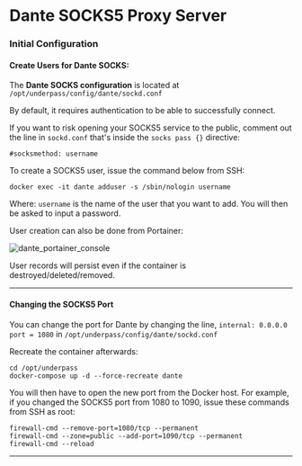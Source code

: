 # Dante SOCKS5 Proxy Server

### Initial Configuration

#### Create Users for Dante SOCKS:

The **Dante SOCKS configuration** is located at `/opt/underpass/config/dante/sockd.conf`

By default, it requires authentication to be able to successfully connect.

If you want to risk opening your SOCKS5 service to the public, comment out the line in `sockd.conf` that's inside the `socks pass {}` directive: 
```
#socksmethod: username
```

To create a SOCKS5 user, issue the command below from SSH:
```
docker exec -it dante adduser -s /sbin/nologin username
```
Where: `username` is the name of the user that you want to add. You will then be asked to input a password.

User creation can also be done from Portainer:

![dante_portainer_console](https://user-images.githubusercontent.com/9207205/93722750-9b42ca80-fbcb-11ea-8743-198959cbc53f.png)

User records will persist even if the container is destroyed/deleted/removed.

***

#### Changing the SOCKS5 Port

You can change the port for Dante by changing the line, `internal: 0.0.0.0 port = 1080` in `/opt/underpass/config/dante/sockd.conf`

Recreate the container afterwards:
```
cd /opt/underpass
docker-compose up -d --force-recreate dante
```

You will then have to open the new port from the Docker host. For example, if you changed the SOCKS5 port from 1080 to 1090, issue these commands from SSH as root:
```
firewall-cmd --remove-port=1080/tcp --permanent
firewall-cmd --zone=public --add-port=1090/tcp --permanent
firewall-cmd --reload
```

***